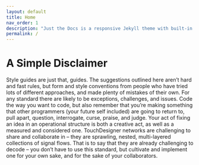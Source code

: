 ```yaml
---
layout: default
title: Home
nav_order: 1
description: "Just the Docs is a responsive Jekyll theme with built-in search that is easily customizable and hosted on GitHub Pages."
permalink: /
---
```


# A Simple Disclaimer

Style guides are just that, guides. The suggestions outlined here aren’t hard and fast rules, but form and style conventions from people who have tried lots of different approaches, and made plenty of mistakes of their own. For any standard there are likely to be exceptions, challenges, and issues. Code the way you want to code, but also remember that you’re making something that other programmers (your future self included) are going to return to, pull apart, question, interrogate, curse, praise, and judge. Your act of fixing an idea in an operational structure is both a creative act, as well as a measured and considered one. TouchDesigner networks are challenging to share and collaborate in – they are sprawling, nested, multi-layered collections of signal flows. That is to say that they are already challenging to decode – you don’t have to use this standard, but cultivate and implement one for your own sake, and for the sake of your collaborators.